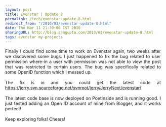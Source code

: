 ```yaml
---
layout: post
title: Evenstar | Update 8
permalink: /tech/evenstar-update-8.html
redirect_from: "/2010/03/evenstar-update-8.html"
date: Thu Mar 11 21:39:00 IST 2010
sharingURL: http://blog.sangupta.com/2010/03/evenstar-update-8.html
tags: evenstar my-projects
---
```

<p align="justify">Finally I could find some time to work on Evenstar again, two weeks after we discovered some bugs. I just happened to fix the bug related to user permission where-in a user with permission was not able to view the post that was restricted to certain users. The bug was specifically related to some OpenID function which I messed up.<br><br>The fix is in and you could get the latest code at <a href="https://jerry.svn.sourceforge.net/svnroot/jerry/JerryNext/evenstar/">https://jerry.svn.sourceforge.net/svnroot/jerry/JerryNext/evenstar/</a><br><br>The latest code base is now deployed on PoetInside and is running good. I just tested adding an Open ID account of mine from Blogger, and it works perfect!<br><br>Keep exploring folks! Cheers!</p>
